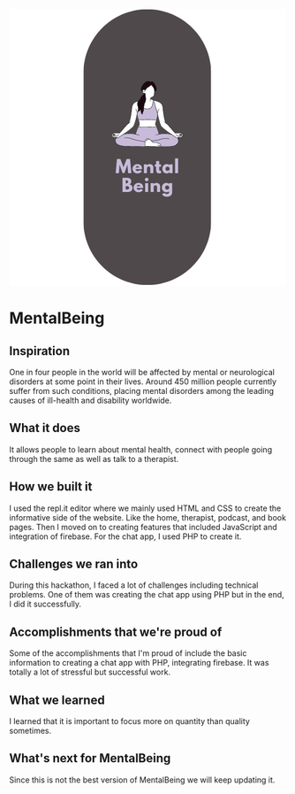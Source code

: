 ![LOGO](/assets/img/mentalbeing-logo.png) 
# MentalBeing

## Inspiration
One in four people in the world will be affected by mental or neurological disorders at some point in their lives. Around 450 million people currently suffer from such conditions, placing mental disorders among the leading causes of ill-health and disability worldwide.

## What it does
It allows people to learn about mental health, connect with people going through the same as well as talk to a therapist.

## How we built it
I used the repl.it editor where we mainly used HTML and CSS to create the informative side of the website. Like the home, therapist, podcast, and book pages. Then I moved on to creating features that included JavaScript and integration of firebase. For the chat app, I used PHP to create it.

## Challenges we ran into
During this hackathon, I faced a lot of challenges including technical problems. One of them was creating the chat app using PHP but in the end, I did it successfully.

## Accomplishments that we're proud of
Some of the accomplishments that I'm proud of include the basic information to creating a chat app with PHP, integrating firebase. It was totally a lot of stressful but successful work.

## What we learned
I learned that it is important to focus more on quantity than quality sometimes.

## What's next for MentalBeing
Since this is not the best version of MentalBeing we will keep updating it.
